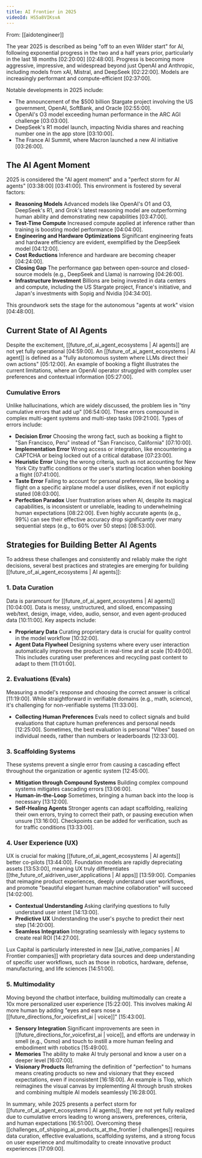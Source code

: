 ```yaml
---
title: AI Frontier in 2025
videoId: HS5a8VIKsvA
---
```


From: [[aidotengineer]] <br/> 

The year 2025 is described as being "off to an even Wilder start" for AI, following exponential progress in the two and a half years prior, particularly in the last 18 months <a class="yt-timestamp" data-t="02:20:00">[02:20:00]</a> <a class="yt-timestamp" data-t="02:48:00">[02:48:00]</a>. Progress is becoming more aggressive, impressive, and widespread beyond just OpenAI and Anthropic, including models from xAI, Mistral, and DeepSeek <a class="yt-timestamp" data-t="02:22:00">[02:22:00]</a>. Models are increasingly performant and compute-efficient <a class="yt-timestamp" data-t="02:37:00">[02:37:00]</a>.

Notable developments in 2025 include:
*   The announcement of the $500 billion Stargate project involving the US government, OpenAI, SoftBank, and Oracle <a class="yt-timestamp" data-t="02:55:00">[02:55:00]</a>.
*   OpenAI's O3 model exceeding human performance in the ARC AGI challenge <a class="yt-timestamp" data-t="03:03:00">[03:03:00]</a>.
*   DeepSeek's R1 model launch, impacting Nvidia shares and reaching number one in the app store <a class="yt-timestamp" data-t="03:10:00">[03:10:00]</a>.
*   The France AI Summit, where Macron launched a new AI initiative <a class="yt-timestamp" data-t="03:26:00">[03:26:00]</a>.

## The AI Agent Moment
2025 is considered the "AI agent moment" and a "perfect storm for AI agents" <a class="yt-timestamp" data-t="03:38:00">[03:38:00]</a> <a class="yt-timestamp" data-t="03:41:00">[03:41:00]</a>. This environment is fostered by several factors:
*   **Reasoning Models** Advanced models like OpenAI's O1 and O3, DeepSeek's R1, and Grok's latest reasoning model are outperforming human ability and demonstrating new capabilities <a class="yt-timestamp" data-t="03:47:00">[03:47:00]</a>.
*   **Test-Time Compute** Increased compute applied at inference rather than training is boosting model performance <a class="yt-timestamp" data-t="04:04:00">[04:04:00]</a>.
*   **Engineering and Hardware Optimizations** Significant engineering feats and hardware efficiency are evident, exemplified by the DeepSeek model <a class="yt-timestamp" data-t="04:12:00">[04:12:00]</a>.
*   **Cost Reductions** Inference and hardware are becoming cheaper <a class="yt-timestamp" data-t="04:24:00">[04:24:00]</a>.
*   **Closing Gap** The performance gap between open-source and closed-source models (e.g., DeepSeek and Llama) is narrowing <a class="yt-timestamp" data-t="04:26:00">[04:26:00]</a>.
*   **Infrastructure Investment** Billions are being invested in data centers and compute, including the US Stargate project, France's initiative, and Japan's investments with Sopig and Nvidia <a class="yt-timestamp" data-t="04:34:00">[04:34:00]</a>.

This groundwork sets the stage for the autonomous "agents at work" vision <a class="yt-timestamp" data-t="04:48:00">[04:48:00]</a>.

## Current State of AI Agents
Despite the excitement, [[future_of_ai_agent_ecosystems | AI agents]] are not yet fully operational <a class="yt-timestamp" data-t="04:59:00">[04:59:00]</a>. An [[future_of_ai_agent_ecosystems | AI agent]] is defined as a "fully autonomous system where LLMs direct their own actions" <a class="yt-timestamp" data-t="05:12:00">[05:12:00]</a>. An example of booking a flight illustrates the current limitations, where an OpenAI operator struggled with complex user preferences and contextual information <a class="yt-timestamp" data-t="05:27:00">[05:27:00]</a>.

### Cumulative Errors
Unlike hallucinations, which are widely discussed, the problem lies in "tiny cumulative errors that add up" <a class="yt-timestamp" data-t="06:54:00">[06:54:00]</a>. These errors compound in complex multi-agent systems and multi-step tasks <a class="yt-timestamp" data-t="09:21:00">[09:21:00]</a>.
Types of errors include:
*   **Decision Error** Choosing the wrong fact, such as booking a flight to "San Francisco, Peru" instead of "San Francisco, California" <a class="yt-timestamp" data-t="07:10:00">[07:10:00]</a>.
*   **Implementation Error** Wrong access or integration, like encountering a CAPTCHA or being locked out of a critical database <a class="yt-timestamp" data-t="07:23:00">[07:23:00]</a>.
*   **Heuristic Error** Using the wrong criteria, such as not accounting for New York City traffic conditions or the user's starting location when booking a flight <a class="yt-timestamp" data-t="07:41:00">[07:41:00]</a>.
*   **Taste Error** Failing to account for personal preferences, like booking a flight on a specific airplane model a user dislikes, even if not explicitly stated <a class="yt-timestamp" data-t="08:03:00">[08:03:00]</a>.
*   **Perfection Paradox** User frustration arises when AI, despite its magical capabilities, is inconsistent or unreliable, leading to underwhelming human expectations <a class="yt-timestamp" data-t="08:22:00">[08:22:00]</a>. Even highly accurate agents (e.g., 99%) can see their effective accuracy drop significantly over many sequential steps (e.g., to 60% over 50 steps) <a class="yt-timestamp" data-t="08:53:00">[08:53:00]</a>.

## Strategies for Building Better AI Agents
To address these challenges and consistently and reliably make the right decisions, several best practices and strategies are emerging for building [[future_of_ai_agent_ecosystems | AI agents]]:

### 1. Data Curation
Data is paramount for [[future_of_ai_agent_ecosystems | AI agents]] <a class="yt-timestamp" data-t="10:04:00">[10:04:00]</a>. Data is messy, unstructured, and siloed, encompassing web/text, design, image, video, audio, sensor, and even agent-produced data <a class="yt-timestamp" data-t="10:11:00">[10:11:00]</a>. Key aspects include:
*   **Proprietary Data** Curating proprietary data is crucial for quality control in the model workflow <a class="yt-timestamp" data-t="10:32:00">[10:32:00]</a>.
*   **Agent Data Flywheel** Designing systems where every user interaction automatically improves the product in real-time and at scale <a class="yt-timestamp" data-t="10:49:00">[10:49:00]</a>. This includes curating user preferences and recycling past content to adapt to them <a class="yt-timestamp" data-t="11:01:00">[11:01:00]</a>.

### 2. Evaluations (Evals)
Measuring a model's response and choosing the correct answer is critical <a class="yt-timestamp" data-t="11:19:00">[11:19:00]</a>. While straightforward in verifiable domains (e.g., math, science), it's challenging for non-verifiable systems <a class="yt-timestamp" data-t="11:33:00">[11:33:00]</a>.
*   **Collecting Human Preferences** Evals need to collect signals and build evaluations that capture human preferences and personal needs <a class="yt-timestamp" data-t="12:25:00">[12:25:00]</a>. Sometimes, the best evaluation is personal "Vibes" based on individual needs, rather than numbers or leaderboards <a class="yt-timestamp" data-t="12:33:00">[12:33:00]</a>.

### 3. Scaffolding Systems
These systems prevent a single error from causing a cascading effect throughout the organization or agentic system <a class="yt-timestamp" data-t="12:45:00">[12:45:00]</a>.
*   **Mitigation through Compound Systems** Building complex compound systems mitigates cascading errors <a class="yt-timestamp" data-t="13:06:00">[13:06:00]</a>.
*   **Human-in-the-Loop** Sometimes, bringing a human back into the loop is necessary <a class="yt-timestamp" data-t="13:12:00">[13:12:00]</a>.
*   **Self-Healing Agents** Stronger agents can adapt scaffolding, realizing their own errors, trying to correct their path, or pausing execution when unsure <a class="yt-timestamp" data-t="13:16:00">[13:16:00]</a>. Checkpoints can be added for verification, such as for traffic conditions <a class="yt-timestamp" data-t="13:33:00">[13:33:00]</a>.

### 4. User Experience (UX)
UX is crucial for making [[future_of_ai_agent_ecosystems | AI agents]] better co-pilots <a class="yt-timestamp" data-t="13:44:00">[13:44:00]</a>. Foundation models are rapidly depreciating assets <a class="yt-timestamp" data-t="13:53:00">[13:53:00]</a>, meaning UX truly differentiates [[the_future_of_aidriven_user_applications | AI apps]] <a class="yt-timestamp" data-t="13:59:00">[13:59:00]</a>. Companies that reimagine product experiences, deeply understand user workflows, and promote "beautiful elegant human machine collaboration" will succeed <a class="yt-timestamp" data-t="14:02:00">[14:02:00]</a>.
*   **Contextual Understanding** Asking clarifying questions to fully understand user intent <a class="yt-timestamp" data-t="14:13:00">[14:13:00]</a>.
*   **Predictive UX** Understanding the user's psyche to predict their next step <a class="yt-timestamp" data-t="14:20:00">[14:20:00]</a>.
*   **Seamless Integration** Integrating seamlessly with legacy systems to create real ROI <a class="yt-timestamp" data-t="14:27:00">[14:27:00]</a>.

Lux Capital is particularly interested in new [[ai_native_companies | AI Frontier companies]] with proprietary data sources and deep understanding of specific user workflows, such as those in robotics, hardware, defense, manufacturing, and life sciences <a class="yt-timestamp" data-t="14:51:00">[14:51:00]</a>.

### 5. Multimodality
Moving beyond the chatbot interface, building multimodally can create a 10x more personalized user experience <a class="yt-timestamp" data-t="15:22:00">[15:22:00]</a>. This involves making AI more human by adding "eyes and ears nose a [[future_directions_for_voicefirst_ai | voice]]" <a class="yt-timestamp" data-t="15:43:00">[15:43:00]</a>.
*   **Sensory Integration** Significant improvements are seen in [[future_directions_for_voicefirst_ai | voice]], and efforts are underway in smell (e.g., Osmo) and touch to instill a more human feeling and embodiment with robotics <a class="yt-timestamp" data-t="15:49:00">[15:49:00]</a>.
*   **Memories** The ability to make AI truly personal and know a user on a deeper level <a class="yt-timestamp" data-t="16:07:00">[16:07:00]</a>.
*   **Visionary Products** Reframing the definition of "perfection" to humans means creating products so new and visionary that they exceed expectations, even if inconsistent <a class="yt-timestamp" data-t="16:18:00">[16:18:00]</a>. An example is Tlop, which reimagines the visual canvas by implementing AI through brush strokes and combining multiple AI models seamlessly <a class="yt-timestamp" data-t="16:28:00">[16:28:00]</a>.

In summary, while 2025 presents a perfect storm for [[future_of_ai_agent_ecosystems | AI agents]], they are not yet fully realized due to cumulative errors leading to wrong answers, preferences, criteria, and human expectations <a class="yt-timestamp" data-t="16:51:00">[16:51:00]</a>. Overcoming these [[challenges_of_shipping_ai_products_at_the_frontier | challenges]] requires data curation, effective evaluations, scaffolding systems, and a strong focus on user experience and multimodality to create innovative product experiences <a class="yt-timestamp" data-t="17:09:00">[17:09:00]</a>.
